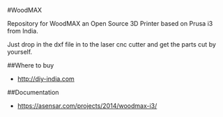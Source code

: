 #WoodMAX

Repository for WoodMAX an Open Source 3D Printer based on Prusa i3 from India.

Just drop in the dxf file in to the laser cnc cutter and get the parts cut by yourself.

##Where to buy

* http://diy-india.com

##Documentation

* https://asensar.com/projects/2014/woodmax-i3/

